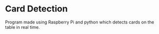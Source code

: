 # Card Detection
Program made using Raspberry Pi and python which detects cards on the table in real time.
